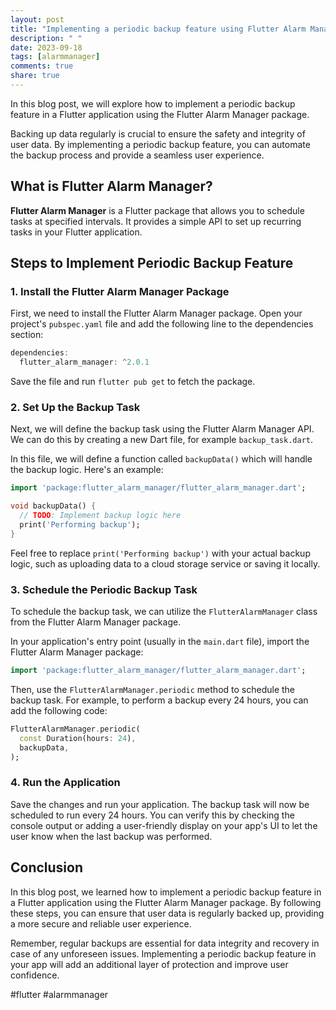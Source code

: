 ```yaml
---
layout: post
title: "Implementing a periodic backup feature using Flutter Alarm Manager"
description: " "
date: 2023-09-18
tags: [alarmmanager]
comments: true
share: true
---
```


In this blog post, we will explore how to implement a periodic backup feature in a Flutter application using the Flutter Alarm Manager package. 

Backing up data regularly is crucial to ensure the safety and integrity of user data. By implementing a periodic backup feature, you can automate the backup process and provide a seamless user experience. 

## What is Flutter Alarm Manager?

**Flutter Alarm Manager** is a Flutter package that allows you to schedule tasks at specified intervals. It provides a simple API to set up recurring tasks in your Flutter application.

## Steps to Implement Periodic Backup Feature

### 1. Install the Flutter Alarm Manager Package

First, we need to install the Flutter Alarm Manager package. Open your project's `pubspec.yaml` file and add the following line to the dependencies section:

```dart
dependencies:
  flutter_alarm_manager: ^2.0.1
```

Save the file and run `flutter pub get` to fetch the package.

### 2. Set Up the Backup Task

Next, we will define the backup task using the Flutter Alarm Manager API. We can do this by creating a new Dart file, for example `backup_task.dart`. 

In this file, we will define a function called `backupData()` which will handle the backup logic. Here's an example:

```dart
import 'package:flutter_alarm_manager/flutter_alarm_manager.dart';

void backupData() {
  // TODO: Implement backup logic here
  print('Performing backup');
}
```

Feel free to replace `print('Performing backup')` with your actual backup logic, such as uploading data to a cloud storage service or saving it locally.

### 3. Schedule the Periodic Backup Task

To schedule the backup task, we can utilize the `FlutterAlarmManager` class from the Flutter Alarm Manager package. 

In your application's entry point (usually in the `main.dart` file), import the Flutter Alarm Manager package:

```dart
import 'package:flutter_alarm_manager/flutter_alarm_manager.dart';
```

Then, use the `FlutterAlarmManager.periodic` method to schedule the backup task. For example, to perform a backup every 24 hours, you can add the following code:

```dart
FlutterAlarmManager.periodic(
  const Duration(hours: 24),
  backupData,
);
```

### 4. Run the Application

Save the changes and run your application. The backup task will now be scheduled to run every 24 hours. You can verify this by checking the console output or adding a user-friendly display on your app's UI to let the user know when the last backup was performed.

## Conclusion

In this blog post, we learned how to implement a periodic backup feature in a Flutter application using the Flutter Alarm Manager package. By following these steps, you can ensure that user data is regularly backed up, providing a more secure and reliable user experience.

Remember, regular backups are essential for data integrity and recovery in case of any unforeseen issues. Implementing a periodic backup feature in your app will add an additional layer of protection and improve user confidence.

#flutter #alarmmanager